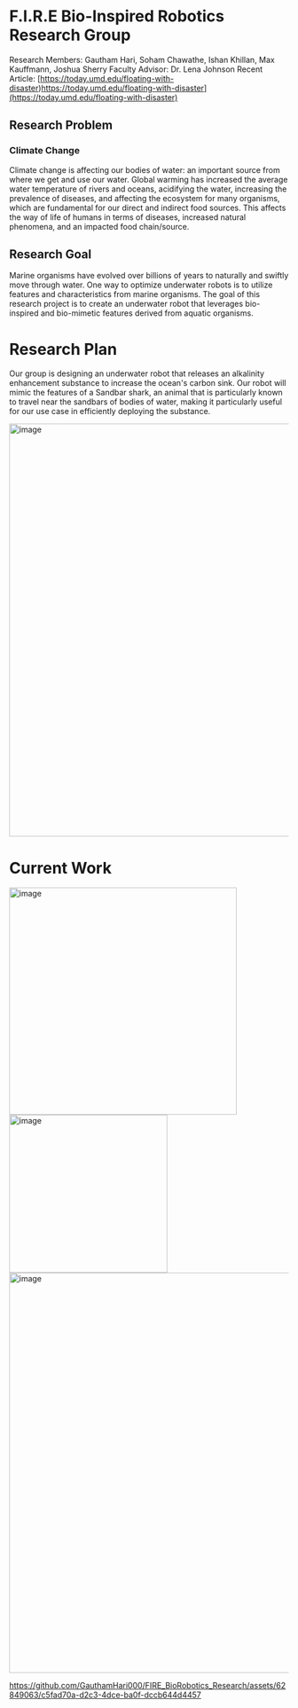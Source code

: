 # F.I.R.E Bio-Inspired Robotics Research Group 
Research Members: Gautham Hari, Soham Chawathe, Ishan Khillan, Max Kauffmann, Joshua Sherry
Faculty Advisor: Dr. Lena Johnson
Recent Article: [https://today.umd.edu/floating-with-disaster)https://today.umd.edu/floating-with-disaster](https://today.umd.edu/floating-with-disaster)

## Research Problem
### Climate Change
Climate change is affecting our bodies of water: an important source from where we get and use our water. Global warming  has increased the average water temperature of rivers and oceans, acidifying the water, increasing the prevalence of diseases, and affecting the ecosystem for many organisms, which are fundamental for our direct and indirect food sources. This affects the way of life of humans in terms of diseases, increased natural phenomena, and an impacted food chain/source. 

## Research Goal
Marine organisms have evolved over billions of years to naturally and swiftly move through water. One way to optimize underwater robots is to utilize features and characteristics from marine organisms. The goal of this research project is to create an underwater robot that leverages bio-inspired and bio-mimetic features derived from aquatic organisms.

# Research Plan
Our group is designing an underwater robot that releases an alkalinity enhancement substance to increase the ocean's carbon sink. Our robot will mimic the features of a Sandbar shark, an animal that is particularly known to travel near the sandbars of bodies of water, making it particularly useful for our use case in efficiently deploying the substance.  

<img width="745" alt="image" src="https://github.com/GauthamHari000/FIRE_BioRobotics_Research/assets/62849063/5438587a-d045-460d-b33a-c67e7734d17b">


# Current Work

<img width="410" alt="image" src="https://github.com/GauthamHari000/FIRE_BioRobotics_Research/assets/62849063/aad7e55f-1470-4acb-91b4-ba6c1c21463c">

<img width="285" alt="image" src="https://github.com/GauthamHari000/FIRE_BioRobotics_Research/assets/62849063/53342c03-f673-4356-b91c-ab0d290aea5c">

<img width="722" alt="image" src="https://github.com/GauthamHari000/FIRE_BioRobotics_Research/assets/62849063/b347860f-7b6c-419b-bc53-fdc651a52cc2">



https://github.com/GauthamHari000/FIRE_BioRobotics_Research/assets/62849063/c5fad70a-d2c3-4dce-ba0f-dccb644d4457




